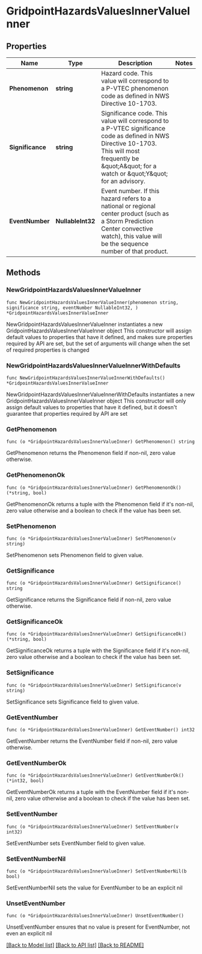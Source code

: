 # GridpointHazardsValuesInnerValueInner

## Properties

Name | Type | Description | Notes
------------ | ------------- | ------------- | -------------
**Phenomenon** | **string** | Hazard code. This value will correspond to a P-VTEC phenomenon code as defined in NWS Directive 10-1703.  | 
**Significance** | **string** | Significance code. This value will correspond to a P-VTEC significance code as defined in NWS Directive 10-1703. This will most frequently be \&quot;A\&quot; for a watch or \&quot;Y\&quot; for an advisory.  | 
**EventNumber** | **NullableInt32** | Event number. If this hazard refers to a national or regional center product (such as a Storm Prediction Center convective watch), this value will be the sequence number of that product.  | 

## Methods

### NewGridpointHazardsValuesInnerValueInner

`func NewGridpointHazardsValuesInnerValueInner(phenomenon string, significance string, eventNumber NullableInt32, ) *GridpointHazardsValuesInnerValueInner`

NewGridpointHazardsValuesInnerValueInner instantiates a new GridpointHazardsValuesInnerValueInner object
This constructor will assign default values to properties that have it defined,
and makes sure properties required by API are set, but the set of arguments
will change when the set of required properties is changed

### NewGridpointHazardsValuesInnerValueInnerWithDefaults

`func NewGridpointHazardsValuesInnerValueInnerWithDefaults() *GridpointHazardsValuesInnerValueInner`

NewGridpointHazardsValuesInnerValueInnerWithDefaults instantiates a new GridpointHazardsValuesInnerValueInner object
This constructor will only assign default values to properties that have it defined,
but it doesn't guarantee that properties required by API are set

### GetPhenomenon

`func (o *GridpointHazardsValuesInnerValueInner) GetPhenomenon() string`

GetPhenomenon returns the Phenomenon field if non-nil, zero value otherwise.

### GetPhenomenonOk

`func (o *GridpointHazardsValuesInnerValueInner) GetPhenomenonOk() (*string, bool)`

GetPhenomenonOk returns a tuple with the Phenomenon field if it's non-nil, zero value otherwise
and a boolean to check if the value has been set.

### SetPhenomenon

`func (o *GridpointHazardsValuesInnerValueInner) SetPhenomenon(v string)`

SetPhenomenon sets Phenomenon field to given value.


### GetSignificance

`func (o *GridpointHazardsValuesInnerValueInner) GetSignificance() string`

GetSignificance returns the Significance field if non-nil, zero value otherwise.

### GetSignificanceOk

`func (o *GridpointHazardsValuesInnerValueInner) GetSignificanceOk() (*string, bool)`

GetSignificanceOk returns a tuple with the Significance field if it's non-nil, zero value otherwise
and a boolean to check if the value has been set.

### SetSignificance

`func (o *GridpointHazardsValuesInnerValueInner) SetSignificance(v string)`

SetSignificance sets Significance field to given value.


### GetEventNumber

`func (o *GridpointHazardsValuesInnerValueInner) GetEventNumber() int32`

GetEventNumber returns the EventNumber field if non-nil, zero value otherwise.

### GetEventNumberOk

`func (o *GridpointHazardsValuesInnerValueInner) GetEventNumberOk() (*int32, bool)`

GetEventNumberOk returns a tuple with the EventNumber field if it's non-nil, zero value otherwise
and a boolean to check if the value has been set.

### SetEventNumber

`func (o *GridpointHazardsValuesInnerValueInner) SetEventNumber(v int32)`

SetEventNumber sets EventNumber field to given value.


### SetEventNumberNil

`func (o *GridpointHazardsValuesInnerValueInner) SetEventNumberNil(b bool)`

 SetEventNumberNil sets the value for EventNumber to be an explicit nil

### UnsetEventNumber
`func (o *GridpointHazardsValuesInnerValueInner) UnsetEventNumber()`

UnsetEventNumber ensures that no value is present for EventNumber, not even an explicit nil

[[Back to Model list]](../README.md#documentation-for-models) [[Back to API list]](../README.md#documentation-for-api-endpoints) [[Back to README]](../README.md)


